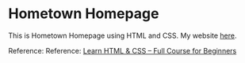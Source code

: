 # Hometown Homepage
This is Hometown Homepage using HTML and CSS. My website [here](https://nanashi0it.github.io/homepage-hometown/).

Reference: Reference: [Learn HTML & CSS – Full Course for Beginners](https://www.youtube.com/watch?v=a_iQb1lnAEQ&t=8428s)
